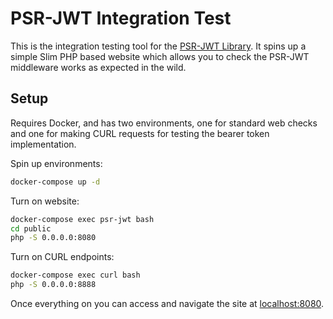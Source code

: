 # PSR-JWT Integration Test

This is the integration testing tool for the [PSR-JWT Library](https://github.com/RobDWaller/psr-jwt). It spins up a simple Slim PHP based website which allows you to check the PSR-JWT middleware works as expected in the wild.

## Setup

Requires Docker, and has two environments, one for standard web checks and one for making CURL requests for testing the bearer token implementation.

Spin up environments:

```bash
docker-compose up -d
```

Turn on website:

```bash
docker-compose exec psr-jwt bash
cd public
php -S 0.0.0.0:8080
```

Turn on CURL endpoints:

```bash
docker-compose exec curl bash
php -S 0.0.0.0:8888
```

Once everything on you can access and navigate the site at [localhost:8080](http://localhost:8080).